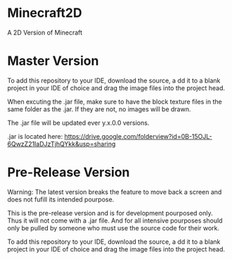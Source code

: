 Minecraft2D
===========

A 2D Version of Minecraft

Master Version
===========================================================
To add this repository to your IDE, download the source, a
dd it to a blank project in your IDE of choice and drag the 
image files into the project head.

When excuting the .jar file, make sure to have the block
texture files in the same folder as the .jar. If they 
are not, no images will be drawn.

The .jar file will be updated ever y.x.0.0 versions.

.jar is located here: https://drive.google.com/folderview?id=0B-15OJL-6QwzZ21IaDJzTjhQYkk&usp=sharing

Pre-Release Version
===========================================================
Warning: The latest version breaks the feature to move back a screen and does not fufill its intended pourpose.

This is the pre-release version and is for development pourposed only. Thus it will not come with a .jar file. And for all intensive pourposes should only be pulled by someone who must use the source code for their work.

To add this repository to your IDE, download the source, a dd it to a blank project in your IDE of choice and drag the image files into the project head.
